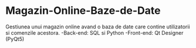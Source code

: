 # Magazin-Online-Baze-de-Date
Gestiunea unui magazin online avand o baza de date care contine utilizatorii si comenzile acestora. 
-Back-end: SQL si Python
-Front-end: Qt Designer (PyQt5)
